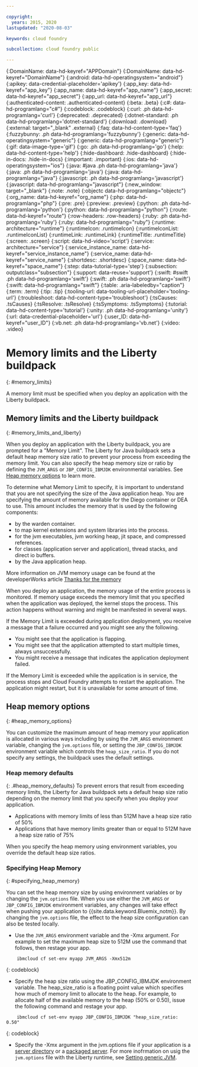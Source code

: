 ```yaml
---

copyright:
  years: 2015, 2020
lastupdated: "2020-08-03"

keywords: cloud foundry

subcollection: cloud foundry public

---
```




{:DomainName: data-hd-keyref="APPDomain"}
{:DomainName: data-hd-keyref="DomainName"}
{:android: data-hd-operatingsystem="android"}
{:apikey: data-credential-placeholder='apikey'}
{:app_key: data-hd-keyref="app_key"}
{:app_name: data-hd-keyref="app_name"}
{:app_secret: data-hd-keyref="app_secret"}
{:app_url: data-hd-keyref="app_url"}
{:authenticated-content: .authenticated-content}
{:beta: .beta}
{:c#: data-hd-programlang="c#"}
{:codeblock: .codeblock}
{:curl: .ph data-hd-programlang='curl'}
{:deprecated: .deprecated}
{:dotnet-standard: .ph data-hd-programlang='dotnet-standard'}
{:download: .download}
{:external: target="_blank" .external}
{:faq: data-hd-content-type='faq'}
{:fuzzybunny: .ph data-hd-programlang='fuzzybunny'}
{:generic: data-hd-operatingsystem="generic"}
{:generic: data-hd-programlang="generic"}
{:gif: data-image-type='gif'}
{:go: .ph data-hd-programlang='go'}
{:help: data-hd-content-type='help'}
{:hide-dashboard: .hide-dashboard}
{:hide-in-docs: .hide-in-docs}
{:important: .important}
{:ios: data-hd-operatingsystem="ios"}
{:java: #java .ph data-hd-programlang='java'}
{:java: .ph data-hd-programlang='java'}
{:java: data-hd-programlang="java"}
{:javascript: .ph data-hd-programlang='javascript'}
{:javascript: data-hd-programlang="javascript"}
{:new_window: target="_blank"}
{:note: .note}
{:objectc data-hd-programlang="objectc"}
{:org_name: data-hd-keyref="org_name"}
{:php: data-hd-programlang="php"}
{:pre: .pre}
{:preview: .preview}
{:python: .ph data-hd-programlang='python'}
{:python: data-hd-programlang="python"}
{:route: data-hd-keyref="route"}
{:row-headers: .row-headers}
{:ruby: .ph data-hd-programlang='ruby'}
{:ruby: data-hd-programlang="ruby"}
{:runtime: architecture="runtime"}
{:runtimeIcon: .runtimeIcon}
{:runtimeIconList: .runtimeIconList}
{:runtimeLink: .runtimeLink}
{:runtimeTitle: .runtimeTitle}
{:screen: .screen}
{:script: data-hd-video='script'}
{:service: architecture="service"}
{:service_instance_name: data-hd-keyref="service_instance_name"}
{:service_name: data-hd-keyref="service_name"}
{:shortdesc: .shortdesc}
{:space_name: data-hd-keyref="space_name"}
{:step: data-tutorial-type='step'}
{:subsection: outputclass="subsection"}
{:support: data-reuse='support'}
{:swift: #swift .ph data-hd-programlang='swift'}
{:swift: .ph data-hd-programlang='swift'}
{:swift: data-hd-programlang="swift"}
{:table: .aria-labeledby="caption"}
{:term: .term}
{:tip: .tip}
{:tooling-url: data-tooling-url-placeholder='tooling-url'}
{:troubleshoot: data-hd-content-type='troubleshoot'}
{:tsCauses: .tsCauses}
{:tsResolve: .tsResolve}
{:tsSymptoms: .tsSymptoms}
{:tutorial: data-hd-content-type='tutorial'}
{:unity: .ph data-hd-programlang='unity'}
{:url: data-credential-placeholder='url'}
{:user_ID: data-hd-keyref="user_ID"}
{:vb.net: .ph data-hd-programlang='vb.net'}
{:video: .video}

# Memory limits and the Liberty buildpack
{: #memory_limits}

A memory limit must be specified when you deploy an application with the Liberty buildpack.

## Memory limits and the Liberty buildpack
{: #memory_limits_and_liberty}


When you deploy an application with the Liberty buildpack, you are prompted for a "Memory Limit". The Liberty for Java buildpack sets a default heap memory size ratio to prevent your process from exceeding the memory limit. You can also specify the heap memory size or ratio by defining the `JVM_ARGS` or `JBP_CONFIG_IBMJDK` environmental variables. See [Heap memory options](#heap_memory_options) to learn more.

To determine what Memory Limit to specify, it is important to understand that you are not specifying the size of the Java application heap. You are specifying the amount of memory available for the Diego container or DEA to use. This amount includes the memory that is used by the following components:

* by the warden container.
* to map kernel extensions and system libraries into the process.
* for the jvm executables, jvm working heap, jit space, and compressed references.
* for classes (application server and application), thread stacks, and direct io buffers.
* by the Java application heap.

More information on JVM memory usage can be found at the developerWorks article [Thanks for the memory](http://www.ibm.com/developerworks/library/j-nativememory-linux/)

When you deploy an application, the memory usage of the entire process is monitored. If memory usage exceeds the memory limit that you specified when the application was deployed, the kernel stops the process. This action happens without warning and might be manifested in several ways.

 If the Memory Limit is exceeded during application deployment, you receive a message that a failure occurred and you might see any the following.

  * You might see that the application is flapping.
  * You might see that the application attempted to start multiple times, always unsuccessfully.
  * You might receive a message that indicates the application deployment failed.

If the Memory Limit is exceeded while the application is in service, the process stops and Cloud Foundry attempts to restart the application. The application might restart, but it is unavailable for some amount of time.

## Heap memory options
{: #heap_memory_options}

You can customize the maximum amount of heap memory your application is allocated in various ways including by using the `JVM_ARGS` environment variable, changing the `jvm.options` file, or setting the `JBP_CONFIG_IBMJDK` environment variable which controls the `heap_size_ratio`. If you do not specify any settings, the buildpack uses the default settings.

### Heap memory defaults
{: .#heap_memory_defaults}
To prevent errors that result from exceeding memory limits, the Liberty for Java buildpack sets a default heap size ratio depending on the memory limit that you specify when you deploy your application.

* Applications with memory limits of less than 512M have a heap size ratio of 50%
* Applications that have memory limits greater than or equal to 512M have a heap size ratio of 75%

When you specify the heap memory using environment variables, you override the default heap size ratios.

### Specifying Heap Memory
{: #specifying_heap_memory}

You can set the heap memory size by using environment variables or by changing the `jvm.options` file. When you use either the `JVM_ARGS` or `JBP_CONFIG_IBMJDK` environment variables, any changes will take effect when pushing your application to {{site.data.keyword.Bluemix_notm}}. By changing the `jvm.options` file, the effect to the heap size configuration can also be tested locally.

* Use the `JVM_ARGS` environment variable and the -Xmx argument. For example to set the maximum heap size to 512M use the command that follows, then restage your app.

```
    ibmcloud cf set-env myapp JVM_ARGS -Xmx512m
```
{: codeblock}

* Specify the heap size ratio using the JBP_CONFIG_IBMJDK environment variable.  The heap_size_ratio is a floating point value which specifies how much of memory limit to allocate to the heap.  For example, to allocate half of the available memory to the heap (50% or 0.50), issue the following command and restage your app.

```
    ibmcloud cf set-env myapp JBP_CONFIG_IBMJDK "heap_size_ratio: 0.50"
```
{: codeblock}

* Specify the -Xmx argument in the jvm.options file if your application is a [server directory](/docs/cloud-foundry?topic=cloud-foundry-options_for_pushing#server_directory) or a [packaged server](/docs/cloud-foundry?topic=cloud-foundry-options_for_pushing#packaged_server). For more inofrmation on usig the `jvm.options` file with the Liberty runtime, see [Setting generic JVM](http://www-01.ibm.com/support/docview.wss?uid=swg21596474).  


